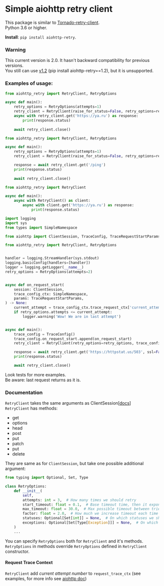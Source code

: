# Simple aiohttp retry client

This package is similar to [Tornado-retry-client](https://github.com/wpjunior/tornado-retry-client). \
Python 3.6 or higher.

**Install**: `pip install aiohttp-retry`.

### Warning
This current version is 2.0. It hasn't backward compatibility for previous versions. \
You still can use [v1.2](https://github.com/inyutin/aiohttp_retry/tree/v1.2) (pip install aiohttp-retry==1.2), but it is unsupported.


### Examples of usage:
```python
from aiohttp_retry import RetryClient, RetryOptions

async def main():
    retry_options = RetryOptions(attempts=1)
    retry_client = RetryClient(raise_for_status=False, retry_options=retry_options)
    async with retry_client.get('https://ya.ru') as response:
        print(response.status)
        
    await retry_client.close()
```
```python
from aiohttp_retry import RetryClient, RetryOptions

async def main():
    retry_options = RetryOptions(attempts=1)
    retry_client = RetryClient(raise_for_status=False, retry_options=retry_options)

    response = await retry_client.get('/ping')
    print(response.status)
        
    await retry_client.close()
```

```python
from aiohttp_retry import RetryClient

async def main():
    async with RetryClient() as client:
        async with client.get('https://ya.ru') as response:
            print(response.status)
```

```python
import logging
import sys
from types import SimpleNamespace

from aiohttp import ClientSession, TraceConfig, TraceRequestStartParams

from aiohttp_retry import RetryClient, RetryOptions


handler = logging.StreamHandler(sys.stdout)
logging.basicConfig(handlers=[handler])
logger = logging.getLogger(__name__)
retry_options = RetryOptions(attempts=2)


async def on_request_start(
    session: ClientSession,
    trace_config_ctx: SimpleNamespace,
    params: TraceRequestStartParams,
) -> None:
    current_attempt = trace_config_ctx.trace_request_ctx['current_attempt']
    if retry_options.attempts <= current_attempt:
        logger.warning('Wow! We are in last attempt')


async def main():
    trace_config = TraceConfig()
    trace_config.on_request_start.append(on_request_start)
    retry_client = RetryClient(retry_options=retry_options, trace_configs=[trace_config])

    response = await retry_client.get('https://httpstat.us/503', ssl=False)
    print(response.status)

    await retry_client.close()
```
Look tests for more examples. \
Be aware: last request returns as it is.

### Documentation
`RetryClient` takes the same arguments as ClientSession[[docs](https://docs.aiohttp.org/en/stable/client_reference.html)] \
`RetryClient` has methods:
- get
- options
- head
- post
- put
- patch
- put
- delete

They are same as for `ClientSession`, but take one possible additional argument: 
```python
from typing import Optional, Set, Type

class RetryOptions:
    def __init__(
        self,
        attempts: int = 3,  # How many times we should retry
        start_timeout: float = 0.1,  # Base timeout time, then it exponentially grow
        max_timeout: float = 30.0,  # Max possible timeout between tries
        factor: float = 2.0,  # How much we increase timeout each time
        statuses: Optional[Set[int]] = None,  # On which statuses we should retry
        exceptions: Optional[Set[Type[Exception]]] = None,  # On which exceptions we should retry
    )
    ...
```
You can specify `RetryOptions` both for `RetryClient` and it's methods. 
`RetryOptions` in methods override `RetryOptions` defined in `RetryClient` constructor.

#### Request Trace Context
`RetryClient` add *current attempt number* to `request_trace_ctx` (see examples, 
for more info see [aiohttp doc](https://docs.aiohttp.org/en/stable/client_advanced.html#aiohttp-client-tracing)) 

